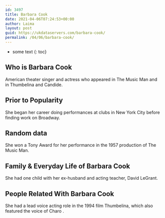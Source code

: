 ```yaml
---
id: 3497
title: Barbara Cook
date: 2021-04-06T07:24:53+00:00
author: Laima
layout: post
guid: https://ukdataservers.com/barbara-cook/
permalink: /04/06/barbara-cook/
---
```


* some text
{: toc}


## Who is Barbara Cook
                  
                  
                  
American theater singer and actress who appeared in The Music Man and in Thumbelina and Candide. 
                  
              
            
              
            
                
                
                
## Prior to Popularity
                  
                  
                  
She began her career doing performances at clubs in New York City before finding work on Broadway.
                  
              
            
              
            
                
                
                
## Random data
                  
                  
                  
She won a Tony Award for her performance in the 1957 production of The Music Man.
                  
              
            
              
            
                
                
                
## Family & Everyday Life of Barbara Cook
                  
                  
                  
She had one child with her ex-husband and acting teacher, David LeGrant.
                  
              
            
              
            
                
                
                
## People Related With Barbara Cook
                  
                  
                  
She had a lead voice acting role in the 1994 film Thumbelina, which also featured the voice of Charo .
                  
              
            
              
            
                
              
            
              
              
            
            
              
            
          
          
          